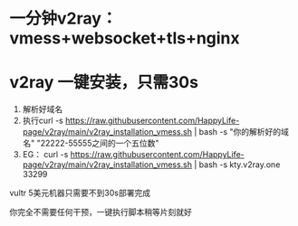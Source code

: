 # 一分钟v2ray：vmess+websocket+tls+nginx
# v2ray 一键安装，只需30s

1. 解析好域名
2. 执行curl -s https://raw.githubusercontent.com/HappyLife-page/v2ray/main/v2ray_installation_vmess.sh | bash -s "你的解析好的域名" "22222-55555之间的一个五位数"
3. EG： curl -s https://raw.githubusercontent.com/HappyLife-page/v2ray/main/v2ray_installation_vmess.sh | bash -s kty.v2ray.one 33299

vultr 5美元机器只需要不到30s部署完成

你完全不需要任何干预，一键执行脚本稍等片刻就好
